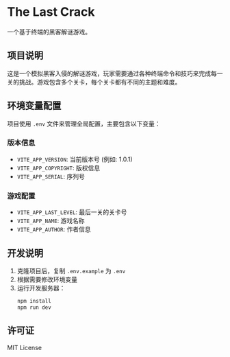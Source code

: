 # The Last Crack

一个基于终端的黑客解谜游戏。

## 项目说明

这是一个模拟黑客入侵的解谜游戏，玩家需要通过各种终端命令和技巧来完成每一关的挑战。游戏包含多个关卡，每个关卡都有不同的主题和难度。

## 环境变量配置

项目使用 `.env` 文件来管理全局配置，主要包含以下变量：

### 版本信息
- `VITE_APP_VERSION`: 当前版本号 (例如: 1.0.1)
- `VITE_APP_COPYRIGHT`: 版权信息
- `VITE_APP_SERIAL`: 序列号

### 游戏配置
- `VITE_APP_LAST_LEVEL`: 最后一关的关卡号
- `VITE_APP_NAME`: 游戏名称
- `VITE_APP_AUTHOR`: 作者信息

## 开发说明

1. 克隆项目后，复制 `.env.example` 为 `.env`
2. 根据需要修改环境变量
3. 运行开发服务器：
   ```bash
   npm install
   npm run dev
   ```

## 许可证

MIT License